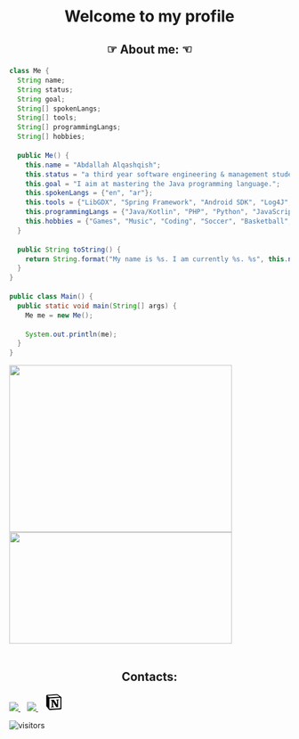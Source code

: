 <!--Intro-->
<h1 align = "center">Welcome to my profile</h1>
<!--About-->
<h2 align = "center">☞ About me: ☜</h2>
<div align= "left">

```Java
class Me {
  String name;
  String status;
  String goal;
  String[] spokenLangs;
  String[] tools;
  String[] programmingLangs;
  String[] hobbies;
  
  public Me() {
    this.name = "Abdallah Alqashqish";
    this.status = "a third year software engineering & management student at McMaster University.";
    this.goal = "I aim at mastering the Java programming language.";
    this.spokenLangs = {"en", "ar"};
    this.tools = {"LibGDX", "Spring Framework", "Android SDK", "Log4J", "Apache Commons Library", "JUnit", "Room Database", "MySQL", "IBM db2"};
    this.programmingLangs = {"Java/Kotlin", "PHP", "Python", "JavaScript", "SQL", "Bash Script", "HTML/CSS"};
    this.hobbies = {"Games", "Music", "Coding", "Soccer", "Basketball", "Cars/Motorcycles"};
  }

  public String toString() {
    return String.format("My name is %s. I am currently %s. %s", this.name, this.status, this.goal);
  }
}

public class Main() {
  public static void main(String[] args) {
    Me me = new Me();

    System.out.println(me);
  }
}
```
</pre>

</div>
<!--Stats-->
<a href="https://github.com/Sceptres?tab=repositories">
	<!--&layout=compact doesnt work-->
	<img align="center" src="https://github-readme-stats.vercel.app/api/top-langs/?username=Sceptres&layout=compact&theme=radical" width="400" height="300"/>
</a>
<a href="https://github.com/Sceptres?tab=repositories">
	<img align="center" src="https://github-readme-stats.vercel.app/api?username=Sceptres&countPrivates=True&issues&show_icons=true&theme=radical" width="400" height="200"/>
</a>
<br><br>
<!--Contacts-->
<div align="center">
<h2 align = "center">Contacts:</h2>
</div>

<a href="mailto:abdalq2003@gmail.com">
    <img src="https://img.shields.io/badge/Gmail-D14836?style=for-the-badge&logo=gmail&logoColor=white" />
</a>&nbsp;&nbsp;
<a href="https://www.linkedin.com/in/sceptres/">
    <img src="https://img.shields.io/badge/-LinkedIn-blue?style=flat-square&logo=Linkedin&logoColor=white" />        
</a>&nbsp;&nbsp;
<a href="https://rough-popcorn-b16.notion.site/Abdallah-Alqashqish-946159e6d5984ce0bddfd369ca4cfb7d">
    <img src="assets/notion.png">
</a>
<p><img src="https://komarev.com/ghpvc/?username=Sceptres&color=fd428d" alt="visitors"></p>
